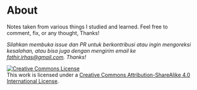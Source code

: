 # About

Notes taken from various things I studied and learned. Feel free to comment, fix, or any thought, Thanks!

*Silahkan membuka issue dan PR untuk berkontribusi atau ingin mengoreksi kesalahan, atau bisa juga dengan mengirim email ke [fathir.irhas@gmail.com](mailto:fathir.irhas@gmail.com). Thanks!*

<a rel="license" href="http://creativecommons.org/licenses/by-sa/4.0/"><img alt="Creative Commons License" style="border-width:0" src="https://i.creativecommons.org/l/by-sa/4.0/88x31.png" /></a><br />This work is licensed under a <a rel="license" href="http://creativecommons.org/licenses/by-sa/4.0/">Creative Commons Attribution-ShareAlike 4.0 International License</a>.
